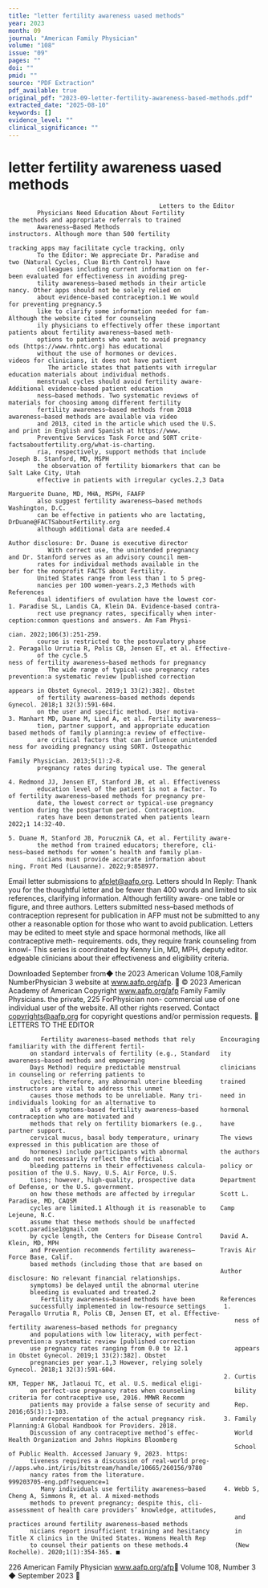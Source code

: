 ```yaml
---
title: "letter fertility awareness uased methods"
year: 2023
month: 09
journal: "American Family Physician"
volume: "108"
issue: "09"
pages: ""
doi: ""
pmid: ""
source: "PDF Extraction"
pdf_available: true
original_pdf: "2023-09-letter-fertility-awareness-based-methods.pdf"
extracted_date: "2025-08-10"
keywords: []
evidence_level: ""
clinical_significance: ""
---
```


# letter fertility awareness uased methods

                                              Letters to the Editor
            Physicians Need Education About Fertility                            the methods and appropriate referrals to trained
            Awareness–Based Methods                                              instructors. Although more than 500 fertility
                                                                                 tracking apps may facilitate cycle tracking, only
            To the Editor: We appreciate Dr. Paradise and                        two (Natural Cycles, Clue Birth Control) have
            colleagues including current information on fer-                     been evaluated for effectiveness in avoiding preg-
            tility awareness–based methods in their article                      nancy. Other apps should not be solely relied on
            about evidence-based contraception.1 We would                        for preventing pregnancy.5
            like to clarify some information needed for fam-                       Although the website cited for counseling
            ily physicians to effectively offer these important                  patients about fertility awareness–based meth-
            options to patients who want to avoid pregnancy                      ods (https://www.rhntc.org) has educational
            without the use of hormones or devices.                              videos for clinicians, it does not have patient
               The article states that patients with irregular                   education materials about individual methods.
            menstrual cycles should avoid fertility aware-                       Additional evidence-based patient education
            ness–based methods. Two systematic reviews of                        materials for choosing among different fertility
            fertility awareness–based methods from 2018                          awareness–based methods are available via video
            and 2013, cited in the article which used the U.S.                   and print in English and Spanish at https://www.
            Preventive Services Task Force and SORT crite-                       factsaboutfertility.org/what-is-charting.
            ria, respectively, support methods that include                      Joseph B. Stanford, MD, MSPH
            the observation of fertility biomarkers that can be                  Salt Lake City, Utah
            effective in patients with irregular cycles.2,3 Data
                                                                                 Marguerite Duane, MD, MHA, MSPH, FAAFP
            also suggest fertility awareness–based methods                       Washington, D.C.
            can be effective in patients who are lactating,                      DrDuane@FACTSaboutFertility.org
            although additional data are needed.4
                                                                                 Author disclosure: Dr. Duane is executive director
               With correct use, the unintended pregnancy                        and Dr. Stanford serves as an advisory council mem-
            rates for individual methods available in the                        ber for the nonprofit FACTS about Fertility.
            United States range from less than 1 to 5 preg-
            nancies per 100 women-years.2,3 Methods with                         References
            dual identifiers of ovulation have the lowest cor-                     1. Paradise SL, Landis CA, Klein DA. Evidence-based contra-
            rect use pregnancy rates, specifically when inter-                        ception:​common questions and answers. Am Fam Physi-
                                                                                      cian. 2022;​106(3):​251-259.
            course is restricted to the postovulatory phase                        2. Peragallo Urrutia R, Polis CB, Jensen ET, et al. Effective-
            of the cycle.5                                                            ness of fertility awareness–based methods for pregnancy
               The wide range of typical-use pregnancy rates                          prevention:​a systematic review [published correction
                                                                                      appears in Obstet Gynecol. 2019;​1 33(2):​382]. Obstet
            of fertility awareness–based methods depends                              Gynecol. 2018;​1 32(3):​591-604.
            on the user and specific method. User motiva-                          3. Manhart MD, Duane M, Lind A, et al. Fertility awareness–
            tion, partner support, and appropriate education                          based methods of family planning:​a review of effective-
            are critical factors that can influence unintended                        ness for avoiding pregnancy using SORT. Osteopathic
                                                                                      Family Physician. 2013;​5(1):​2-8.
            pregnancy rates during typical use. The general
                                                                                  4. Redmond JJ, Jensen ET, Stanford JB, et al. Effectiveness
            education level of the patient is not a factor. To                       of fertility awareness–based methods for pregnancy pre-
            date, the lowest correct or typical-use pregnancy                        vention during the postpartum period. Contraception.
            rates have been demonstrated when patients learn                         2022;​1 14:​32-40.
                                                                                   5. Duane M, Stanford JB, Porucznik CA, et al. Fertility aware-
            the method from trained educators; therefore, cli-                        ness–based methods for women’s health and family plan-
            nicians must provide accurate information about                           ning. Front Med (Lausanne). 2022;​9:​858977.


  Email letter submissions to afplet@aafp.org. Letters should                    In Reply: Thank you for the thoughtful letter and
  be fewer than 400 words and limited to six references,                         clarifying information. Although fertility aware-
  one table or figure, and three authors. Letters submitted                      ness–based methods of contraception represent
  for publication in AFP must not be submitted to any other                      a reasonable option for those who want to avoid
  publication. Letters may be edited to meet style and space
                                                                                 hormonal methods, like all contraceptive meth-
  requirements.
                                                                                 ods, they require frank counseling from knowl-
  This series is coordinated by Kenny Lin, MD, MPH, deputy
  editor.
                                                                                 edgeable clinicians about their effectiveness and
                                                                                 eligibility criteria.

 Downloaded
September   from◆ the
          2023        American
                   Volume  108,Family
                                NumberPhysician
                                          3 website at www.aafp.org/afp.        © 2023 American Academy of American
                                                                         Copyright
                                                          www.aafp.org/afp                                              Family
                                                                                                            Family Physicians.     the private, 225
                                                                                                                               ForPhysician     non-
commercial use of one individual user of the website. All other rights reserved. Contact copyrights@aafp.org for copyright questions and/or permission requests.
                                              LETTERS TO THE EDITOR


             Fertility awareness–based methods that rely       Encouraging familiarity with the different fertil-
          on standard intervals of fertility (e.g., Standard   ity awareness–based methods and empowering
          Days Method) require predictable menstrual           clinicians in counseling or referring patients to
          cycles; therefore, any abnormal uterine bleeding     trained instructors are vital to address this unmet
          causes those methods to be unreliable. Many tri-     need in individuals looking for an alternative to
          als of symptoms-based fertility awareness–based      hormonal contraception who are motivated and
          methods that rely on fertility biomarkers (e.g.,     have partner support.
          cervical mucus, basal body temperature, urinary      The views expressed in this publication are those of
          hormones) include participants with abnormal         the authors and do not necessarily reflect the official
          bleeding patterns in their effectiveness calcula-    policy or position of the U.S. Navy, U.S. Air Force, U.S.
          tions; however, high-quality, prospective data       Department of Defense, or the U.S. government.
          on how these methods are affected by irregular       Scott L. Paradise, MD, CAQSM
          cycles are limited.1 Although it is reasonable to    Camp Lejeune, N.C.
          assume that these methods should be unaffected       scott.paradise1@gmail.com
          by cycle length, the Centers for Disease Control     David A. Klein, MD, MPH
          and Prevention recommends fertility awareness–       Travis Air Force Base, Calif.
          based methods (including those that are based on
                                                               Author disclosure: No relevant financial relationships.
          symptoms) be delayed until the abnormal uterine
          bleeding is evaluated and treated.2
             Fertility awareness–based methods have been       References
          successfully implemented in low-resource settings     1. Peragallo Urrutia R, Polis CB, Jensen ET, et al. Effective-
                                                                   ness of fertility awareness–based methods for pregnancy
          and populations with low literacy, with perfect-         prevention:​a systematic review [published correction
          use pregnancy rates ranging from 0.0 to 12.1             appears in Obstet Gynecol. 2019;​1 33(2):​382]. Obstet
          pregnancies per year.1,3 However, relying solely         Gynecol. 2018;​1 32(3):​591-604.
                                                                2. Curtis KM, Tepper NK, Jatlaoui TC, et al. U.S. medical eligi-
          on perfect-use pregnancy rates when counseling           bility criteria for contraceptive use, 2016. MMWR Recomm
          patients may provide a false sense of security and       Rep. 2016;​65(3):​1-103.
          underrepresentation of the actual pregnancy risk.     3. Family Planning:​A Global Handbook for Providers. 2018.
          Discussion of any contraceptive method’s effec-          World Health Organization and Johns Hopkins Bloomberg
                                                                   School of Public Health. Accessed January 9, 2023. https:​
          tiveness requires a discussion of real-world preg-       //apps.who.int/iris/bitstream/handle/10665/260156/9780
          nancy rates from the literature.                         999203705-eng.pdf?sequence=1
             Many individuals use fertility awareness–based     4. Webb S, Cheng A, Simmons R, et al. A mixed-methods
          methods to prevent pregnancy; despite this, cli-         assessment of health care providers’ knowledge, attitudes,
                                                                   and practices around fertility awareness–based methods
          nicians report insufficient training and hesitancy       in Title X clinics in the United States. Womens Health Rep
          to counsel their patients on these methods.4             (New Rochelle). 2020;​1(1):​354-365. ■




226 American Family Physician                     www.aafp.org/afp                            Volume 108, Number 3 ◆ September 2023
